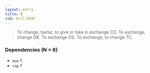 ```yaml
---
layout: entry
title: རྗེ་
vid: Hill:0587
---
```

> To change, barter, to give or take in exchange CD\. To exchange, change DK\. To exchange DS\. To exchange, to change TC\.


### Dependencies (N = 6)
* `aux` 1
* `cop` 1
